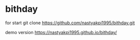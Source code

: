 # bithday
for start 
git clone https://github.com/nastyakpi1995/bithday.git

demo version
https://nastyakpi1995.github.io/bithday/
